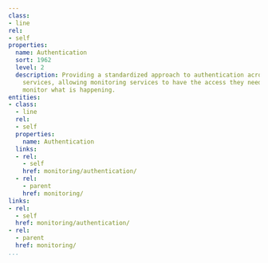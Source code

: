 ```yaml
---
class:
- line
rel:
- self
properties:
  name: Authentication
  sort: 1962
  level: 2
  description: Providing a standardized approach to authentication across monitoring
    services, allowing monitoring services to have the access they need to properly
    monitor what is happening.
entities:
- class:
  - line
  rel:
  - self
  properties:
    name: Authentication
  links:
  - rel:
    - self
    href: monitoring/authentication/
  - rel:
    - parent
    href: monitoring/
links:
- rel:
  - self
  href: monitoring/authentication/
- rel:
  - parent
  href: monitoring/
...
```

